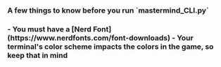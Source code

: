 <h3>A few things to know before you run `mastermind_CLI.py`<h3 />
- You must have a [Nerd Font](https://www.nerdfonts.com/font-downloads)
- Your terminal's color scheme impacts the colors in the game, so keep that in mind
